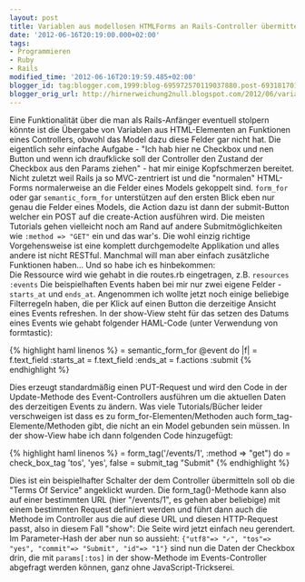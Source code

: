 ```yaml
---
layout: post
title: Variablen aus modellosen HTMLForms an Rails-Controller übermitteln
date: '2012-06-16T20:19:00.000+02:00'
tags:
- Programmieren
- Ruby
- Rails
modified_time: '2012-06-16T20:19:59.485+02:00'
blogger_id: tag:blogger.com,1999:blog-695972570119037880.post-6931817015850368351
blogger_orig_url: http://hirnerweichung2null.blogspot.com/2012/06/variablen-aus-modellosen-htmlforms.html
---
```


Eine Funktionalität über die man als Rails-Anfänger eventuell stolpern könnte ist die Übergabe von Variablen aus HTML-Elementen an Funktionen eines Controllers, obwohl das Model dazu diese Felder gar nicht hat. Die eigentlich sehr einfache Aufgabe - "Ich hab hier ne Checkbox und nen Button und wenn ich draufklicke soll der Controller den Zustand der Checkbox aus den Params ziehen" - hat mir einige Kopfschmerzen bereitet. Nicht zuletzt weil Rails ja so MVC-zentriert ist und die "normalen" HTML-Forms normalerweise an die Felder eines Models gekoppelt sind. `form_for` oder gar `semantic_form_for` unterstützen auf den ersten Blick eben nur genau die Felder eines Models, die Action dazu ist dann der submit-Button welcher ein POST auf die create-Action ausführen wird. Die meisten Tutorials gehen vielleicht noch am Rand auf andere Submitmöglichkeiten wie `:method => "GET"` ein und das war's. Die wohl einzig richtige Vorgehensweise ist eine komplett durchgemodelte Applikation und alles andere ist nicht RESTful. Manchmal will man aber einfach zusätzliche Funktionen haben... Und so habe ich es hinbekommen:  
Die Ressource wird wie gehabt in die routes.rb eingetragen, z.B. `resources :events` Die beispielhaften Events haben bei mir nur zwei eigene Felder - `starts_at` und `ends_at`. Angenommen ich wollte jetzt noch einige beliebige Filterregeln haben, die per Klick auf einen Button die derzeitige Ansicht eines Events refreshen. In der show-View steht für das setzen des Datums eines Events wie gehabt folgender HAML-Code (unter Verwendung von formtastic):  

{% highlight haml linenos %}
= semantic_form_for @event do |f|
  = f.text_field :starts_at
  = f.text_field :ends_at
  = f.actions :submit
{% endhighlight %}

Dies erzeugt standardmäßig einen PUT-Request und wird den Code in der Update-Methode des Event-Controllers ausführen um die aktuellen Daten des derzeitigen Events zu ändern. Was viele Tutorials/Bücher leider verschweigen ist dass es zu form_for-Elementen/Methoden auch form_tag-Elemente/Methoden gibt, die nicht an ein Model gebunden sein müssen. In der show-View habe ich dann folgenden Code hinzugefügt:  

{% highlight haml linenos %}
= form_tag('/events/1', :method => "get") do
  = check_box_tag 'tos', 'yes', false
  = submit_tag "Submit"
{% endhighlight %}

Dies ist ein beispielhafter Schalter der dem Controller übermitteln soll ob die "Terms Of Service" angeklickt wurden. Die form_tag()-Methode kann also auf einer bestimmten URL (hier "/events/1", es gehen aber beliebige) mit einem bestimmten Request definiert werden und führt dann auch die Methode im Controller aus die auf diese URL und diesen HTTP-Request passt, also in diesem Fall "show": Die Seite wird jetzt einfach neu gerendert. Im Parameter-Hash der aber nun so aussieht: `{"utf8"=> "✓", "tos"=> "yes", "commit"=> "Submit", "id"=> "1"}` sind nun die Daten der Checkbox drin, die mit `params[:tos]` in der show-Methode im Events-Controller abgefragt werden können, ganz ohne JavaScript-Trickserei.